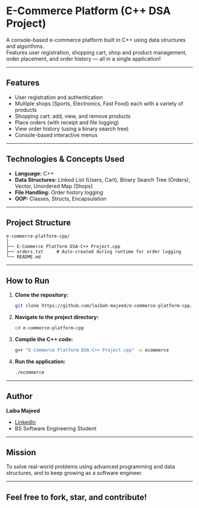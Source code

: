 # E-Commerce Platform (C++ DSA Project)

A console-based e-commerce platform built in C++ using data structures and algorithms.  
Features user registration, shopping cart, shop and product management, order placement, and order history — all in a single application!

---

## Features

- User registration and authentication
- Multiple shops (Sports, Electronics, Fast Food) each with a variety of products
- Shopping cart: add, view, and remove products
- Place orders (with receipt and file logging)
- View order history (using a binary search tree)
- Console-based interactive menus

---

## Technologies & Concepts Used

- **Language:** C++
- **Data Structures:** Linked List (Users, Cart), Binary Search Tree (Orders), Vector, Unordered Map (Shops)
- **File Handling:** Order history logging
- **OOP:** Classes, Structs, Encapsulation

---

## Project Structure

```
e-commerce-platform-cpp/
│
├── E-Commerce Platform DSA-C++ Project.cpp
├── orders.txt     # Auto-created during runtime for order logging
└── README.md
```

---

## How to Run

1. **Clone the repository:**
   ```bash
   git clone https://github.com/laibah-majeed/e-commerce-platform-cpp.git
   ```
2. **Navigate to the project directory:**
   ```bash
   cd e-commerce-platform-cpp
   ```
3. **Compile the C++ code:**
   ```bash
   g++ "E-Commerce Platform DSA-C++ Project.cpp" -o ecommerce
   ```
4. **Run the application:**
   ```bash
   ./ecommerce
   ```

---


## Author

**Laiba Majeed**  
- [LinkedIn](https://www.linkedin.com/in/laibah-majeed/)  
- BS Software Engineering Student

---

## Mission

To solve real-world problems using advanced programming and data structures, and to keep growing as a software engineer.

---

##  Feel free to fork, star, and contribute!
